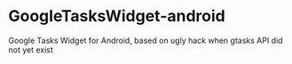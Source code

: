 GoogleTasksWidget-android
=========================

Google Tasks Widget for Android, based on ugly hack when gtasks API did not yet exist